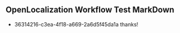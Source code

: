 ## OpenLocalization Workflow Test MarkDown
* 36314216-c3ea-4f18-a669-2a6d5f45da1a thanks!

<!--HONumber=Aug16_HO5-->


